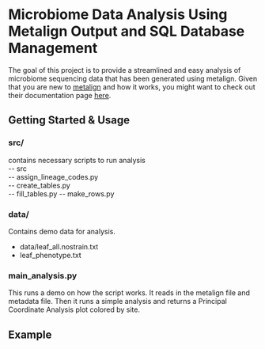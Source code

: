 # Microbiome Data Analysis Using Metalign Output and SQL Database Management
The goal of this project is to provide a streamlined and easy analysis of microbiome sequencing data that has been generated using metalign.
Given that you are new to [metalign](https://github.com/nlapier2/Metalign) and how it works, you might want to check out their documentation page [here](https://github.com/nlapier2/Metalign).


## Getting Started & Usage
### src/
contains necessary scripts to run analysis\
-- src\
-- assign_lineage_codes.py\
-- create_tables.py\
-- fill_tables.py
-- make_rows.py

### data/
Contains demo data for analysis.
- data/leaf_all.nostrain.txt
- leaf_phenotype.txt

### main_analysis.py
This runs a demo on how the script works. It reads in the metalign file and metadata file. Then it runs a simple analysis and returns a Principal Coordinate Analysis plot colored by site.

## Example
